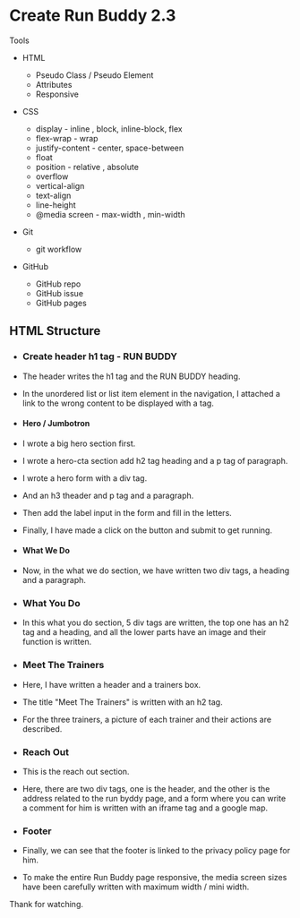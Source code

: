 # Create Run Buddy 2.3

Tools

- HTML
  - Pseudo Class / Pseudo Element
  - Attributes
  - Responsive

- CSS
  - display - inline , block, inline-block, flex
  - flex-wrap - wrap
  - justify-content - center, space-between
  - float
  - position - relative , absolute
  - overflow 
  - vertical-align
  - text-align
  - line-height
  - @media screen - max-width , min-width

- Git
  - git workflow

- GitHub
  - GitHub repo
  - GitHub issue
  - GitHub pages

## HTML Structure

- ### Create header h1 tag - RUN BUDDY

- The header writes the h1 tag and the RUN BUDDY heading.
- In the unordered list or list item element in the navigation, I attached a link to the wrong content to be displayed with a tag.

- #### Hero / Jumbotron
- I wrote a big hero section first.
- I wrote a hero-cta section add h2 tag heading and a p tag of paragraph.
- I wrote a hero form with a div tag.
- And an h3 theader and p tag and a paragraph.
- Then add the label input in the form and fill in the letters.
- Finally, I have made a click on the button and submit to get running.

- #### What We Do
- Now, in the what we do section, we have written two div tags, a heading and a paragraph.

- ### What You Do
- In this what you do section, 5 div tags are written, the top one has an h2 tag and a heading, and all the lower parts have an image and their function is written.

- ### Meet The Trainers
- Here, I have written a header and a trainers box.
- The title "Meet The Trainers" is written with an h2 tag.
- For the three trainers, a picture of each trainer and their actions are described.

- ### Reach Out
- This is the reach out section.
- Here, there are two div tags, one is the header, and the other is the address related to the run byddy page, and a form where you can write a comment for him is written with an iframe tag and a google map.

- ### Footer
- Finally, we can see that the footer is linked to the privacy policy page for him.
- To make the entire Run Buddy page responsive, the media screen sizes have been carefully written with maximum width / mini width.


Thank for watching.